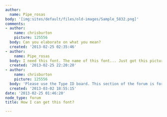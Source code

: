 ```yaml
---
author:
  name: Pipe_rosas
body: '[img:sites/default/files/old-images/Sample_5832.png]'
comments:
- author:
    name: chrisburton
    picture: 125556
  body: Can you elaborate on what you mean?
  created: '2013-02-25 02:35:46'
- author:
    name: Pipe_rosas
  body: I need this font. The name of this font... Just got this picture
  created: '2013-02-25 22:20:20'
- author:
    name: chrisburton
    picture: 125556
  body: 'Please use the Type ID board. This section of the forum is for critique. '
  created: '2013-03-02 18:55:15'
date: '2013-02-25 01:46:20'
node_type: forum
title: How I can get this font?

---
```

